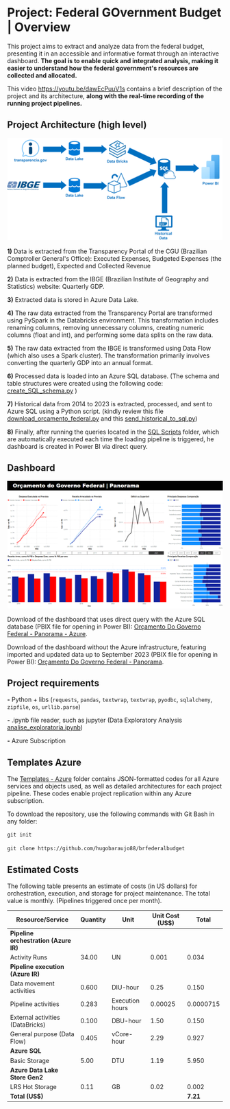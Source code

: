 # Project: Federal GOvernment Budget | Overview

This project aims to extract and analyze data from the federal budget, presenting it in an accessible and informative format through an interactive dashboard. **The goal is to enable quick and integrated analysis, making it easier to understand how the federal government's resources are collected and allocated.**

This video https://youtu.be/dawEcPuuV1s contains a brief description of the project and its architecture, **along with the real-time recording of the running project pipelines.** 

## Project Architecture (high level)

![Arquitetura visão geral](https://raw.githubusercontent.com/hugobaraujo88/orcamentogovfed/main/img/transparencia_data_arch.png)

**1)** Data is extracted from the Transparency Portal of the CGU (Brazilian Comptroller General's Office): Executed Expenses, Budgeted Expenses (the planned budget), Expected and Collected Revenue

**2)** Data is extracted from the IBGE (Brazilian Institute of Geography and Statistics) website: Quarterly GDP.

**3)** Extracted data is stored in Azure Data Lake.

**4)** The raw data extracted from the Transparency Portal are transformed using PySpark in the Databricks environment. This transformation includes renaming columns, removing unnecessary columns, creating numeric columns (float and int), and performing some data splits on the raw data.

**5)** The raw data extracted from the IBGE is transformed using Data Flow (which also uses a Spark cluster). The transformation primarily involves converting the quarterly GDP into an annual format.

**6)** Processed data is loaded into an Azure SQL database. (The schema and table structures were created using the following code: [create_SQL_schema.py](https://github.com/hugobaraujo88/orcamentogovfed/blob/main/create_SQL_schema.py) )

**7)** Historical data from 2014 to 2023 is extracted, processed, and sent to Azure SQL using a Python script. (kindly review this file [download_orcamento_federal.py](https://github.com/hugobaraujo88/orcamentogovfed/blob/main/download_orcamento_federal.py) and this [send_historical_to_sql.py](https://github.com/hugobaraujo88/orcamentogovfed/blob/main/send_historical_to_sql.py))

**8)** Finally, after running the queries located in the [SQL Scripts](https://github.com/hugobaraujo88/orcamentogovfed/tree/main/SQL%20Scripts) folder, which are automatically executed each time the loading pipeline is triggered, he dashboard is created in Power BI via direct query.

## Dashboard

![dashboard](https://raw.githubusercontent.com/hugobaraujo88/orcamentogovfed/main/img/printDashboard.png)

Download of the dashboard that uses direct query with the Azure SQL database (PBIX file for opening in Power BI): [Orçamento Do Governo Federal - Panorama - Azure](https://github.com/hugobaraujo88/orcamentogovfed/raw/main/Dashboard%20Power%20BI/OrcamentoGovernoFederalPanorama%20-%20azure.pbix).

Download of the dashboard without the Azure infrastructure, featuring imported and updated data up to September 2023 (PBIX file for opening in Power BI): [Orçamento Do Governo Federal - Panorama](https://github.com/hugobaraujo88/orcamentogovfed/raw/main/Dashboard%20Power%20BI/OrcamentoGovernoFederalPanorama.pbix).


## Project requirements

**-** Python + libs (`requests`, `pandas`, `textwrap`, `textwrap`, `pyodbc`, `sqlalchemy`, `zipfile`, `os`, `urllib.parse`) 

**-** .ipynb file reader, such as jupyter (Data Exploratory Analysis [analise_exploratoria.ipynb](https://github.com/hugobaraujo88/orcamentogovfed/blob/main/analise_exploratoria.ipynb))

**-** Azure Subscription

## Templates Azure

The [Templates - Azure](https://github.com/hugobaraujo88/orcamentogovfed/tree/main/Templates%20-%20Azure) folder contains JSON-formatted codes for all Azure services and objects used, as well as detailed architectures for each project pipeline. These codes enable project replication within any Azure subscription.

To download the repository, use the following commands with Git Bash in any folder:

```
git init

git clone https://github.com/hugobaraujo88/brfederalbudget
```

## Estimated Costs

The following table presents an estimate of costs (in US dollars) for orchestration, execution, and storage for project maintenance. The total value is monthly. (Pipelines triggered once per month). 

| Resource/Service                                | Quantity | Unit           | Unit Cost (US$) | Total   |
|----------------------------------------|----------|----------------|-----------------|---------|
| **Pipeline orchestration (Azure IR)**       |    |              |           |   |
| Activity Runs                               | 34.00    | UN             | 0.001           | 0.034   |
| **Pipeline execution (Azure IR)**           |          |                |                 |         |
| Data movement activities              | 0.600    | DIU-hour       | 0.25            | 0.150   |
| Pipeline activities                   | 0.283    | Execution hours| 0.00025         | 0.0000715 |
| External activities (DataBricks)      | 0.100    | DBU-hour       | 1.50            | 0.150   |
| General purpose (Data Flow)             | 0.405    | vCore-hour     | 2.29            | 0.927   |
| **Azure SQL**                               |          |                |                 |         |
| Basic Storage                         | 5.00     | DTU            | 1.19            | 5.950   |
| **Azure Data Lake Store Gen2**              |          |                |                 |         |
| LRS Hot Storage                       | 0.11     | GB             | 0.02            | 0.002   |
| **Total (US$)**                            |          |                |                 | **7.21**    |
